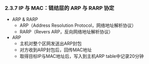 ### 2.3.7 IP 与 MAC：链结层的 ARP 与 RARP 协定

* ARP & RARP
  * ARP（Address Resolution Protocol，网络地址解析协议）
  * RARP（Revers ARP，反向网络地址解析协议）
* ARP
  * 主机对整个区网发送出ARP封包
  * 对方收到ARP封包后，回传MAC地址
  * 取得目标IP与MAC地址后，写入到主机ARP table中记录20分钟